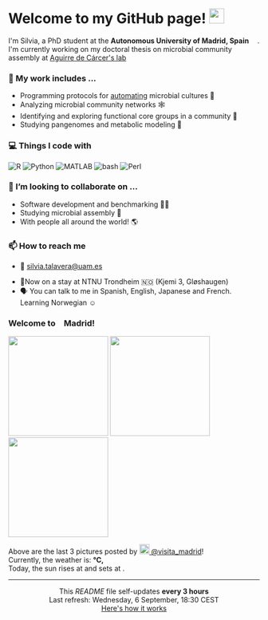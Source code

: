 <h1>Welcome to my GitHub page! <img src="https://emojis.slackmojis.com/emojis/images/1531849430/4246/blob-sunglasses.gif?1531849430" width="30"/></h1>

<p>I'm Silvia, a PhD student at the <b>Autonomous University of Madrid, Spain</b> <img src="https://img.icons8.com/color/48/000000/spain-circular.png" width="13"/>. I'm currently working on my doctoral thesis on microbial community assembly at <a href="https://www.me-genomics.com/">Aguirre de Cárcer's lab</a></p>

<h3>🔭 My work includes ...</h3>

- Programming protocols for <a href="https://github.com/Opentrons/opentrons">automating</a> microbial cultures 🌱
- Analyzing microbial community networks 🕸️
- Identifying and exploring functional core groups in a community 🔎
- Studying pangenomes and metabolic modeling 🧪

<h3>💻 Things I code with</h3>
<p>
<img alt="R" src="https://img.shields.io/badge/-R-006dc8?style=flat-square&logo=R&logoColor=white" />
<img alt="Python" src="https://img.shields.io/badge/-Python-e7c804?style=flat-square&logo=Python&logoColor=white" />
<img alt="MATLAB" src="https://img.shields.io/badge/-MATLAB-ea6e00?style=flat-square&logo=M&logoColor=white" />
<img alt="bash" src="https://img.shields.io/badge/-bash-1f2329?style=flat-square&logo=bash&logoColor=white" />
<img alt="Perl" src="https://img.shields.io/badge/-Perl-00bcde?style=flat-square&logo=Perl&logoColor=white" />
</p>

<h3>👯 I’m looking to collaborate on ...</h3>

- Software development and benchmarking 👩‍💻
- Studying microbial assembly 🦠
- With people all around the world! 🌎


<h3>📫 How to reach me</h3>

- 📧 silvia.talavera@uam.es
<!--TODO<p>🐦</p>-->
<!-- - 📍Faculty of Science - Biology Building, C/ Darwin 2, 28049 Madrid-->
- 📍Now on a stay at NTNU Trondheim 🇳🇴 (Kjemi 3, Gløshaugen) 
- 🗣️ You can talk to me in Spanish, English, Japanese and French. Learning Norwegian ☺️


<h3> Welcome to <img src="https://img.icons8.com/color/48/000000/spain-circular.png" width="13"/>Madrid!</h3>
<p><img width="200" src="https:&#x2F;&#x2F;cdn1.picuki.com&#x2F;hosted-by-instagram&#x2F;q&#x2F;0exhNuNYnjBcaS3SYdxKjf8F2vJ1Wg5SZ60STLepjSVmIR1vLHOapZA0mpCj4yRwKwVlASuRYzxn4I0tUF5WCz14NUPZSLSBTDlW56qZXefN1DJm85FkkbwxLnYbbXOr9sYkUQmYdSgIGaYDG7uo%7C%7CesJ+vPucjEHpi2VNrQT9zJBpY6uSKVKz8B13bHR1Bv9vdBhYgJE8VQpMBQ7odLUvj8ESLnzNskg6PI5RbMCg8kW%7C%7C+7piSS1X24ldihBGTOguYrVwr9T02XXejYH9GmkGq9sFRsEtwSIoCQ6k7R2spyYF7cr3Po17IH4fTcED3tJhjVPsdK+lCGQPy38mUxanjCD%7C%7CZK3UdITjaagJ8nJX4z+nxHOaLT9Da1uUFBfTffQQUbKDeCxNstNjI5YCdJK0Enz%7C%7CwPgIuTShTBQUWcMvDqIM4F5R6DFxvzxpiE&#x3D;.jpeg" /> <img width="200" src="https:&#x2F;&#x2F;cdn1.picuki.com&#x2F;hosted-by-instagram&#x2F;q&#x2F;0exhNuNYnjBcaS3SYdxKjf8F2vJ1Wg5SZ60STLepjSVmIR1vLHOapZA0mpCj4yRwKwVlASuRYzxn4YoqWFxRCT1yOkHeTr2BRDpV7KmaXOzN1Ddn9Jdpkbo1Kn0dYHSr8MYoVgmYdSgIGaYDG7uo%7C%7CesJ+vPucjEHpi2VNrQT9zJBpY6uSKVKz8B13bHR1Bv9vdBhYgJE8VQpMBQ7odLUvj8ESLnzNskg6PI5RbMCg8kW%7C%7C+7piSS1X24ldihBGTOguYrVwr9S1GXXejYH9GmkGpE2JxUckVqW4T1lk7R2kLOgEIAr3Po17IH4fTcED3tJhjVPsdK+lCGQPy38mUxanjCD%7C%7CZK3UM4qsLijE6GUB%7C%7C3qmXPiap33JuN2DGMINcPURlvyMOadJttrtJ12H89Zzknz%7C%7CwPgIuTShTdQUmQMvDqIM4F5R6DFxvzxpiE&#x3D;.jpeg" /> <img width="200" src="https:&#x2F;&#x2F;cdn1.picuki.com&#x2F;hosted-by-instagram&#x2F;q&#x2F;0exhNuNYnjBcaS3SYdxKjf8F2vJ1Wg5SZ60STLepjSVmIR1vLHOapZA0mpCj4yRwKwVlASuRYzxn54opVVpUCD17OkPeSbWATzhT6ayaV+2lvDNk9pZgnLo3KnIabXes9cElVGepNWwSDv5PHL%7C%7Clo7gX5vrtaSgEpjuSKrVCkGZTjse3TO9%7C%7C2pYf5%7C%7CHSv1izv9QpcmkazXgpdAd4+pvlpDk1VOCtIc17q7VySKNBicMCv6K91Sa8H2QkaHp%7C%7CECKet8XCkONFui3rSzY57zz2Fvh9EEIdvlqztEsLp94Ar9CuJbJ%7C%7C%7C%7CN8A%7C%7CKbDVlQ1GWlvqklPv6XslHPaSkGI%7C%7CmIUwGPRn+T8J7gprsigdcy8U%7C%7Cjl6CjZa5PTRI5jTC03UcndbFfoNt2EPeBuuK0YNPZHgmq7xCiJeJvg1kJmQjpP3mLfKrEnE6vFgpCq8UjDiznT+AVoxZjt.jpeg" /></p>
<p>Above are the last 3 pictures posted by <a href="https://www.instagram.com/visita_madrid/" target="_blank"><img src="https://upload.wikimedia.org/wikipedia/commons/thumb/e/e7/Instagram_logo_2016.svg/1024px-Instagram_logo_2016.svg.png" width="20"/> @visita_madrid</a>!<br/>Currently, the weather is: <b> °C, <i></i></b></br>Today, the sun rises at <b></b> and sets at <b></b>.</p>


------------
<p align="center">This <i>README</i> file self-updates <b> every 3 hours</b></br>Last refresh: Wednesday, 6 September, 18:30 CEST<br /><a href="https://medium.com/@th.guibert/how-to-create-a-self-updating-readme-md-for-your-github-profile-f8b05744ca91">Here's how it works</a></p>
